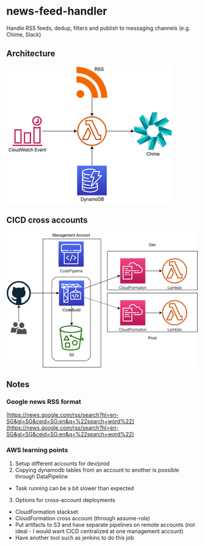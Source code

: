 # news-feed-handler

Handle RSS feeds, dedup, filters and publish to messaging channels (e.g. Chime, Slack)

## Architecture

![architecture](./img/architecture.png "high-level architecture")

## CICD cross accounts

![cicd](./img/cross-account-cicd.png "cicd")

## Notes

### Google news RSS format

[https://news.google.com/rss/search?hl=en-SG&gl=SG&ceid=SG:en&q=%22search+word%22](https://news.google.com/rss/search?hl=en-SG&gl=SG&ceid=SG:en&q=%22search+word%22)

### AWS learning points

1. Setup different accounts for dev/prod
1. Copying dynamodb tables from an account to another is possible through DataPipeline

* Task running can be a bit slower than expected

3. Options for cross-account deployments

* CloudFormation stackset
* CloudFormation cross account (through assume-role)
* Put artifacts to S3 and have separate pipelines on remote accounts (not ideal - I would want CICD centralized at one management account)
* Have another tool such as jenkins to do this job
